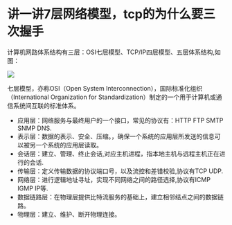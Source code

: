 # **讲一讲7层网络模型，tcp的为什么要三次握手**

计算机网路体系结构有三层：OSI七层模型、TCP/IP四层模型、五层体系结构,如图：

![](http://120.77.237.175:9080/photos/eight/network/02.jpg)

七层模型，亦称OSI（Open System Interconnection），国际标准化组织（International Organization for Standardization）制定的一个用于计算机或通信系统间互联的标准体系。

- 应用层：网络服务与最终用户的一个接口，常见的协议有：HTTP FTP  SMTP SNMP DNS.
- 表示层：数据的表示、安全、压缩。，确保一个系统的应用层所发送的信息可以被另一个系统的应用层读取。
- 会话层：建立、管理、终止会话,对应主机进程，指本地主机与远程主机正在进行的会话.
- 传输层：定义传输数据的协议端口号，以及流控和差错校验,协议有TCP UDP.
- 网络层：进行逻辑地址寻址，实现不同网络之间的路径选择,协议有ICMP IGMP IP等.
- 数据链路层：在物理层提供比特流服务的基础上，建立相邻结点之间的数据链路。
- 物理层：建立、维护、断开物理连接。